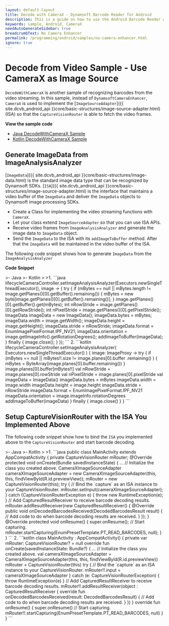 ```yaml
---
layout: default-layout
title: Decode with CameraX - Dynamsoft Barcode Reader for Android
description: This is a guide on how to use the Android Barcode Reader with the CameraX component instead of Camera Enhancer.
keywords: sample, Android, CameraX
needAutoGenerateSidebar: true
breadcrumbText: No Camera Enhancer
permalink: /programming/android/samples/no-camera-enhancer.html
ignore: true
---
```


# Decode from Video Sample - Use CameraX as Image Source

`DecodeWithCameraX` is another sample of recognizing barcodes from the video streaming. In this sample, instead of `DynamsoftCameraEnhancer`, `CameraX` is used to implement the [`ImageSourceAdapter`]({{ site.dcvb_android_api }}core/basic-structures/image-source-adapter.html) (ISA) so that the `CaptureVisionRouter` is able to fetch the video frames.

**View the sample code**

* <a href="https://github.com/Dynamsoft/barcode-reader-mobile-samples/tree/main/android/HelloWorld/DecodeWithCameraX/" target="_blank">Java DecodeWithCameraX Sample</a>
* <a href="https://github.com/Dynamsoft/barcode-reader-mobile-samples/tree/main/android/HelloWorld/DecodeWithCameraXKt/" target="_blank">Kotlin DecodeWithCameraX Sample</a>

## Generate ImageData from ImageAnalysisAnalyzer

[`ImageData`]({{ site.dcvb_android_api }}core/basic-structures/image-data.html) is the standard image data type that can be recognized by Dynamsoft SDKs. [`ISA`]({{ site.dcvb_android_api }}core/basic-structures/image-source-adapter.html) is the interface that maintains a video buffer of the `ImageData` and deliver the `ImageData` objects to Dynamsoft image processing SDKs.

* Create a Class for implementing the video streaming functions with `CameraX`.
* Let your class extend `ImageSourceAdapter` so that you can use ISA APIs.
* Receive video frames from `ImageAnalysisAnalyzer` and generate the image data to `ImageData` object.
* Send the `ImageData` to the ISA with its `addImageToBuffer` method. After that the `ImageData` will be maintained in the video buffer of the ISA.

The following code snippet shows how to generate `ImageData` from the `ImageAnalysisAnalyzer`

**Code Snippet**

<div class="sample-code-prefix"></div>
>- Java
>- Kotlin
>
>1. 
```java
lifecycleCameraController.setImageAnalysisAnalyzer(Executors.newSingleThreadExecutor(), image -> {
    try {
        if (mBytes == null || mBytes.length != image.getPlanes()[0].getBuffer().remaining()) {
            mBytes = new byte[image.getPlanes()[0].getBuffer().remaining()];
        }
        image.getPlanes()[0].getBuffer().get(mBytes);
        int nRowStride = image.getPlanes()[0].getRowStride();
        int nPixelStride = image.getPlanes()[0].getPixelStride();
        ImageData imageData = new ImageData();
        imageData.bytes = mBytes;
        imageData.width = image.getWidth();
        imageData.height = image.getHeight();
        imageData.stride = nRowStride;
        imageData.format = EnumImagePixelFormat.IPF_NV21;
        imageData.orientation = image.getImageInfo().getRotationDegrees();
        addImageToBuffer(imageData);
    } finally {
        image.close();
    }
});
```
2. 
```kotlin
lifecycleCameraController.setImageAnalysisAnalyzer(
    Executors.newSingleThreadExecutor()
) { image: ImageProxy ->
    try {
        if (mBytes == null || mBytes!!.size != image.planes[0].buffer
                .remaining()
        ) {
            mBytes = ByteArray(image.planes[0].buffer.remaining())
        }
        image.planes[0].buffer[mBytes!!]
        val nRowStride = image.planes[0].rowStride
        val nPixelStride = image.planes[0].pixelStride
        val imageData = ImageData()
        imageData.bytes = mBytes
        imageData.width = image.width
        imageData.height = image.height
        imageData.stride = nRowStride
        imageData.format = EnumImagePixelFormat.IPF_NV21
        imageData.orientation = image.imageInfo.rotationDegrees
        addImageToBuffer(imageData)
    } finally {
        image.close()
    }
}
```

## Setup CaptureVisionRouter with the ISA You Implemented Above

The following code snippet show how to bind the `ISA` you implemented above to the `CaptureVisionRouter` and start barcode decoding.

<div class="sample-code-prefix"></div>
>- Java
>- Kotlin
>
>1. 
```java
public class MainActivity extends AppCompatActivity {
    private CaptureVisionRouter mRouter;
    @Override
    protected void onCreate(Bundle savedInstanceState) {
        ...
        // Initialize the class you created above.
        CameraXImageSourceAdapter cameraXImageSourceAdapter = new CameraXImageSourceAdapter(this, this, findViewById(R.id.previewView));
        mRouter = new CaptureVisionRouter(this);
        try {
            // Bind the `capture` as an ISA instance to your CaptureVisionRouter.
            mRouter.setInput(cameraXImageSourceAdapter);
        } catch (CaptureVisionRouterException e) {
            throw new RuntimeException(e);
        }
        // Add CapturedResultReceiver to receive barcode decoding results.
        mRouter.addResultReceiver(new CapturedResultReceiver() {
            @Override
            public void onDecodedBarcodesReceived(DecodedBarcodesResult result) {
                // Add code to do when barcode decoding results are received.
            }
        });
    }
    @Override
    protected void onResume() {
        super.onResume();
        // Start capturing.
        mRouter.startCapturing(EnumPresetTemplate.PT_READ_BARCODES, null);
    }
}
```
2. 
```kotlin
class MainActivity : AppCompatActivity() {
    private var mRouter: CaptureVisionRouter? = null
    override fun onCreate(savedInstanceState: Bundle?) {
        ...
        // Initialize the class you created above.
        val cameraXImageSourceAdapter =
            CameraXImageSourceAdapter(this, this, findViewById(R.id.previewView))
        mRouter = CaptureVisionRouter(this)
        try {
            // Bind the `capture` as an ISA instance to your CaptureVisionRouter.
            mRouter!!.input = cameraXImageSourceAdapter
        } catch (e: CaptureVisionRouterException) {
            throw RuntimeException(e)
        }
        // Add CapturedResultReceiver to receive barcode decoding results.
        mRouter!!.addResultReceiver(object : CapturedResultReceiver {
            override fun onDecodedBarcodesReceived(result: DecodedBarcodesResult) {
                // Add code to do when barcode decoding results are received.
            }
        })
    }
    override fun onResume() {
        super.onResume()
        // Start capturing.
        mRouter!!.startCapturing(EnumPresetTemplate.PT_READ_BARCODES, null)
    }
}
```
